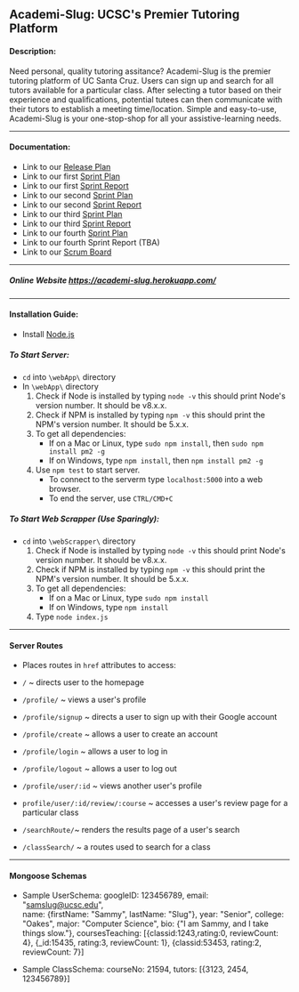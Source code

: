 ## Academi-Slug: UCSC's Premier Tutoring Platform




#### Description: 
Need personal, quality tutoring assitance? Academi-Slug is the premier tutoring platform of UC Santa Cruz. Users can sign up and search for all tutors available for a particular class. After selecting a tutor based on their experience and qualifications, potential tutees can then communicate with their tutors to establish a meeting time/location. Simple and easy-to-use, Academi-Slug is your one-stop-shop for all your assistive-learning needs.

---

#### Documentation:
- Link to our [Release Plan](Documents/Release%20Plan.pdf)
- Link to our first [Sprint Plan](Documents/Sprint%201%20Plan.pdf)
- Link to our first [Sprint Report](Documents/Sprint_1_Report.pdf)
- Link to our second [Sprint Plan](Documents/Sprint_2_Plan.pdf)
- Link to our second [Sprint Report](Documents/Sprint_2_Report.pdf)
- Link to our third [Sprint Plan](Documents/Sprint%203%20Plan.pdf)
- Link to our third [Sprint Report](Documents/Sprint_3_Report%20Plan.pdf)
- Link to our fourth [Sprint Plan](Documents/Sprint_4_Plan.pdf)
- Link to our fourth Sprint Report (TBA)
- Link to our [Scrum Board](https://trello.com/b/3utiz3Fv/scrum-board)

---

##### Online Website https://academi-slug.herokuapp.com/

---

#### Installation Guide:
- Install [Node.js](https://nodejs.org/en/)

##### To Start Server:
- `cd` into `\webApp\` directory
- In `\webApp\` directory
   1. Check if Node is installed by typing `node -v` this should print Node's version number. It should be v8.x.x.
   2. Check if NPM is installed by typing `npm -v` this should print the NPM's version number. It should be 5.x.x.
   3. To get all dependencies:
   		- If on a Mac or Linux, type `sudo npm install`, then `sudo npm install pm2 -g` 
	 	- If on Windows, type `npm install`, then `npm install pm2 -g`
   4. Use `npm test` to start server.
      - To connect to the serverm type `localhost:5000` into a web browser.
      - To end the server, use `CTRL/CMD+C`

##### To Start Web Scrapper (Use Sparingly):
- `cd` into `\webScrapper\` directory
   1. Check if Node is installed by typing `node -v` this should print Node's version number. It should be v8.x.x.
   2. Check if NPM is installed by typing `npm -v` this should print the NPM's version number. It should be 5.x.x.
   3. To get all dependencies: 
   		- If on a Mac or Linux, type `sudo npm install` 
	 	- If on Windows, type `npm install`
   4. Type `node index.js`

---
#### Server Routes
- Places routes in `href` attributes to access: 
 - `/` ~ directs user to the homepage
 
 - `/profile/` ~ views a user's profile
 - `/profile/signup` ~ directs a user to sign up with their Google account
 - `/profile/create` ~ allows a user to create an account
 - `/profile/login` ~ allows a user to log in
 - `/profile/logout` ~ allows a user to log out
 - `/profile/user/:id` ~ views another user's profile
 - `profile/user/:id/review/:course` ~ accesses a user's review page for a particular class

 - `/searchRoute/`~ renders the results page of a user's search

 - `/classSearch/` ~ a routes used to search for a class

---
#### Mongoose Schemas

- Sample UserSchema:
	googleID: 123456789,
	email: "samslug@ucsc.edu",	
	name: {firstName: "Sammy", lastName: "Slug"},
	year: "Senior",
	college: "Oakes",
	major: "Computer Science",
	bio: {"I am Sammy, and I take things slow."},
	coursesTeaching: [{classid:1243,rating:0, reviewCount: 4}, {_id:15435, rating:3, reviewCount: 1}, {classid:53453, rating:2, reviewCount: 7}]

- Sample ClassSchema:
	courseNo: 21594,
	tutors: [{3123, 2454, 123456789}]
